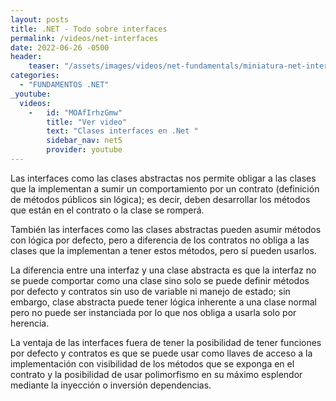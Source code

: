 ```yaml
---
layout: posts
title: .NET - Todo sobre interfaces
permalink: /videos/net-interfaces
date: 2022-06-26 -0500
header:
    teaser: "/assets/images/videos/net-fundamentals/miniatura-net-interfaces.png"
categories:
  - "FUNDAMENTOS .NET"
_youtube: 
  videos:
    -   id: "MOAfIrhzGmw"
        title: "Ver video"
        text: "Clases interfaces en .Net " 
        sidebar_nav: net5
        provider: youtube
---
```


Las interfaces como las clases abstractas nos permite obligar a las clases que la implementan a sumir un comportamiento por un contrato (definición de métodos públicos sin lógica); es decir, deben desarrollar los métodos que están en el contrato o la clase se romperá. 

También las interfaces como las clases abstractas pueden asumir métodos con lógica por defecto, pero a diferencia de los contratos no obliga a las clases que la implementan a tener estos métodos, pero sí pueden usarlos.

La diferencia entre una interfaz y una clase abstracta es que la interfaz no se puede comportar como una clase sino solo se puede definir métodos por defecto y contratos sin uso de variable ni manejo de estado; sin embargo, clase abstracta puede tener lógica inherente a una clase normal pero no puede ser instanciada por lo que nos obliga a usarla solo por herencia.

La ventaja de las interfaces fuera de tener la posibilidad de tener funciones por defecto y contratos es que se puede usar como llaves de acceso a la implementación con visibilidad de los métodos que se exponga en el contrato y la posibilidad de usar polimorfismo en su máximo esplendor mediante la inyección o inversión dependencias.